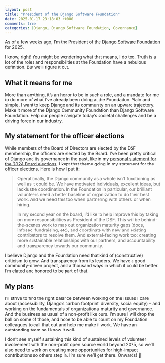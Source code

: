 ```yaml
---
layout: post
title: "President of the Django Software Foundation"
date: 2025-01-17 23:18:03 +0000
comments: true
categories: [Django, Django Software Foundation, Governance]
---
```


As of a few weeks ago, I’m the President of the [Django Software Foundation](https://www.djangoproject.com/foundation/) for 2025.

<!-- more -->

I know, right! You might be wondering what that means, I do too. Truth is a lot of the roles and responsibilities at the Foundation have a nebulous definition. But we’ll figure it out.

## What it means for me

More than anything, it’s an honor to be in such a role, and a mandate for me to do more of what I’ve already been doing at the Foundation. Plain and simple, I want to keep Django and its community on an upward trajectory. Make it more of the Django Community Foundation than Django Software Foundation. Help our people navigate today’s societal challenges and be a driving force in our industry.

## My statement for the officer elections

While members of the Board of Directors are elected by the DSF membership, the officers are elected by the Board. I’ve been pretty critical of Django and its governance in the past, like in my [personal statement for the 2024 Board elections](/my-personal-statement-for-dsf-board). I kept that theme going in my statement for the officer elections. Here is how I put it:

> Operationally, the Django community as a whole isn’t functioning as well as it could be. We have motivated individuals, excellent ideas, but lacklustre coordination. In the Foundation in particular, our brilliant volunteers need a better baseline of organization to do their best work. And we need this too when partnering with others, or when hiring.
>
> In my second year on the board, I’d like to help improve this by taking on more responsibilities as President of the DSF. This will be behind-the-scenes work to map out organization maturity gaps (docs, infosec, fundraising, etc), and coordinate with new and existing contributors to resolve them. And external-facing work too: creating more sustainable relationships with our partners, and accountability and transparency towards our community.

I believe Django and the Foundation need that kind of (constructive) criticism to grow. And transparency from its leaders. We have a good community-driven project, and a thousand ways in which it could be better. I’m elated and honored to be part of that.

## My plans

I’ll strive to find the right balance between working on the issues I care about (accessibility, Django’s carbon footprint, diversity, social equity) – and working on the fundamentals of organizational maturity and governance. And the business as usual of a non-profit like ours. I’m sure I will drop the ball on some of those, and hope to be able to count on my Foundation colleagues to call that out and help me make it work. We have an outstanding team so I know it well.

I don’t see myself sustaining this kind of sustained levels of volunteer involvement with the non-profit open source world beyond 2025, so we’ll also need to work on creating more opportunities for high-impact contributions so others step in. I’m sure we’ll get there. Onwards! 🌈
